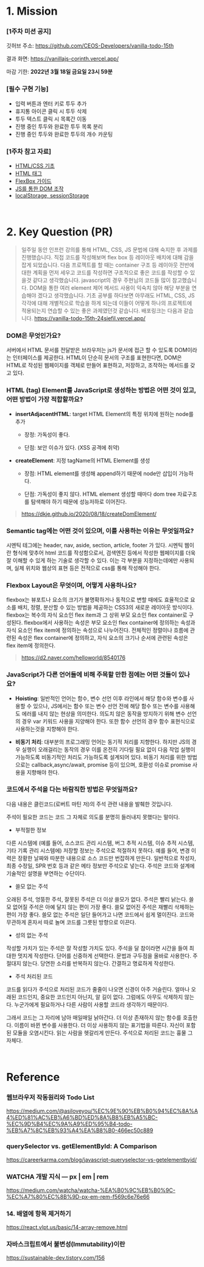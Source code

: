 # 1. Mission

### [1주차 미션 공지]

깃허브 주소: https://github.com/CEOS-Developers/vanilla-todo-15th

결과 화면: https://vanillajs-corinth.vercel.app/

마감 기한: **2022년 3월 18일 금요일 23시 59분**

### [필수 구현 기능]

- 입력 버튼과 엔터 키로 투두 추가
- 휴지통 아이콘 클릭 시 투두 삭제
- 투두 텍스트 클릭 시 목록간 이동
- 진행 중인 투두와 완료한 투두 목록 분리
- 진행 중인 투두와 완료한 투두의 개수 카운팅

### [1주차 참고 자료]

- [HTML/CSS 기초](https://heropy.blog/2019/04/24/html-css-starter/)
- [HTML 태그](https://heropy.blog/2019/05/26/html-elements/)
- [FlexBox 가이드](https://heropy.blog/2018/11/24/css-flexible-box/)
- [JS를 통한 DOM 조작](https://velog.io/@bining/javascript-DOM-조작하기#append)
- [localStorage, sessionStorage](https://www.daleseo.com/js-web-storage/)

<br>

# 2. Key Question (PR)

>  일주일 동안 인프런 강의를 통해 HTML, CSS, JS 문법에 대해 숙지한 후 과제를 진행했습니다. 직접 코드를 작성해보며 flex box 등 레이아웃 배치에 대해 감을 잡게 되었습니다. 다음 프로젝트를 할 때는 container 구조 등 레이아웃 전반에 대한 계획을 먼저 세우고 코드를 작성하면 구조적으로 좋은 코드를 작성할 수 있을것 같다고 생각했습니다. javascript의 경우 주현님의 코드들 많이 참고했습니다. DOM을 통한 여러 element 제어 메서드 사용이 익숙치 않아 해당 부분을 연습해야 겠다고 생각했습니다. 기초 공부를 하다보면 아무래도 HTML, CSS, JS 각각에 대해 개별적으로 학습을 하게 되는데 이들이 어떻게 하나의 프로젝트에 적용되는지 연습할 수 있는 좋은 과제였던것 같습니다. 배포링크는 다음과 같습니다. https://vanilla-todo-15th-24siefil.vercel.app/

### DOM은 무엇인가요?

서버에서 HTML 문서를 전달받은 브라우저는 js가 문서에 접근 할 수 있도록 DOM이라는 인터페이스를 제공한다. HTML이 단순히 문서의 구조를 표현한다면, DOM은 HTML로 작성된 웹페이지를 객체로 만들어 표현하고, 저장하고, 조작하는 메서드를 갖고 있다.

### HTML (tag) Element를 JavaScript로 생성하는 방법은 어떤 것이 있고, 어떤 방법이 가장 적합할까요?

* **insertAdjacentHTML**: target HTML Element의 특정 위치에 원하는 node를 추가

  * 장정: 가독성이 좋다.

  * 단점: 보안 이슈가 있다. (XSS 공격에 취약)

* **createElement**: 지정 tagName의 HTML Element를 생성

  * 장점: HTML element를 생성해 append하기 때문에 node만 삽입이 가능하다.

  * 단점: 가독성이 좋지 않다. HTML element 생성할 때마다 dom tree 자료구조를 탐색해야 하기 때문에 성능저하로 이어진다.

> https://dkje.github.io/2020/08/18/createDomElement/

### Semantic tag에는 어떤 것이 있으며, 이를 사용하는 이유는 무엇일까요?

시멘틱 테그에는 header, nav, aside, section, article, footer 가 있다. 시멘틱 웹이란 형식에 맞추어 html 코드를 작성함으로서, 검색엔진 등에서 작성한 웹페이지를 더욱 잘 이해할 수 있게 하는 기술로 생각할 수 있다. 이는 각 부분을 지정하는데에만 사용되며, 실제 위치와 웹상의 표현 등은 전적으로 css를 통해 작성해야 한다.

### Flexbox Layout은 무엇이며, 어떻게 사용하나요?

flexbox는 뷰포트나 요소의 크기가 불명확하거나 동적으로 변할 때에도 효율적으로 요소를 배치, 정렬, 분산할 수 있는 방법을 제공하는 CSS3의 새로운 레이아웃 방식이다. flexbox는 복수의 자식 요소인 flex item과 그 상위 부모 요소인 flex container로 구성된다. flexbox에서 사용하는 속성은 부모 요소인 flex container에 정의하는 속성과 자식 요소인 flex item에 정의하는 속성으로 나누어진다. 전체적인 정렬이나 흐름에 관련된 속성은 flex container에 정의하고, 자식 요소의 크기나 순서에 관련된 속성은 flex item에 정의한다.

> https://d2.naver.com/helloworld/8540176

### JavaScript가 다른 언어들에 비해 주목할 만한 점에는 어떤 것들이 있나요?

* **Hoisting**: 일반적인 언어는 함수, 변수 선언 이후 라인에서 해당 함수와 변수를 사용할 수 있으나, JS에서는 함수 또는 변수 선언 전에 해당 함수 또는 변수를 사용해도 에러를 내지 않는 현상을 의미한다. 의도치 않은 동작을 방지하기 위해 변수 선언의 경우 var 키워드 사용을 지양해야 한다. 또한 함수 선언의 경우 함수 표현식으로 사용하는것을 지향해야 한다.

* **비동기 처리**: 대부분의 프로그래밍 언어는 동기적 처리를 지향한다. 하지만 JS의 경우 실행이 오래걸리는 동작의 경우 이를 온전히 기다릴 필요 없이 다음 작업 실행이 가능하도록 비동기적인 처리도 가능하도록 설계되어 있다. 비동기 처리를 위한 방법으로는 callback,async/await, promise 등이 있으며, 호환성 이슈로 promise 사용을 지향해야 한다.

### 코드에서 주석을 다는 바람직한 방법은 무엇일까요?

다음 내용은 클린코드(로버트 마틴 저)의 주석 관련 내용을 발췌한 것입니다.

주석이 필요한 코드는 코드 그 자체로 의도를 분명히 들러내지 못했다는 말이다.

* 부적절한 정보

다른 시스템에 (예를 들어, 소스코드 관리 시스템, 버그 추적 시스템, 이슈 추적 시스템, 기타 기록 관리 시스템에) 저장할 정보는 주석으로 적절하지 못하다. 예를 들어, 변경 이력은 장황한 날짜와 따분한 내용으로 소스 코드만 번잡하게 만든다. 일반적으로 작성자, 최종 수정일, SPR 번호 등과 같은 메타 정보만 주석으로 넣는다. 주석은 코드와 설계에 기술적인 설명을 부연하는 수단이다.

* 쓸모 없는 주석

오래된 주석, 엉뚱한 주석, 잘못된 주석은 더 이상 쓸모가 없다. 주석은 빨리 낡는다. 쓸모 없어질 주석은 아예 달지 않는 편이 가장 좋다. 쓸모 없어진 주석은 재빨리 삭제하는 편이 가장 좋다. 쓸모 없는 주석은 일단 들어가고 나면 코드에서 쉽게 멀이진다. 코드와 무관하게 혼자서 따로 놀며 코드를 그릇된 방향으로 이끈다.

* 성의 없는 주석

작성할 가치가 있는 주석은 잘 작성할 가치도 있다. 주석을 달 참이라면 시간을 들여 최대한 멋지게 작성한다. 단어를 신중하게 선택한다. 문법과 구두점을 올바로 사용한다. 주절대지 않는다. 당연한 소리를 반복하지 않는다. 간결하고 명료하게 작성한다.

* 주석 처리된 코드

코드를 읽다가 주석으로 처리된 코드가 줄줄이 나오면 신경이 아주 거슬린다. 얼마나 오래된 코드인지, 중요한 코드인지 아닌지, 알 길이 없다. 그럼에도 아무도 삭제하지 않는다. 누군가에게 필요하거나 다른 사람이 사용할 코드라 생각하기 때문이다.

그래서 코드는 그 자리에 남아 매일매일 낡아간다. 더 이상 존재하지 않는 함수를 호출한다. 이름이 바뀐 변수를 사용한다. 더 이상 사용하지 않는 표기법을 따른다. 자신이 포함된 모듈을 오염시킨다. 읽는 사람을 헷갈리게 만든다. 주석으로 처리된 코드는 흉물 그 자체다.

<br>

# Reference

### 웹브라우저 작동원리와 Todo List

https://medium.com/@asiloveyou/%EC%9E%90%EB%B0%94%EC%8A%A4%ED%81%AC%EB%A6%BD%ED%8A%B8%EB%A5%BC-%EC%9D%B4%EC%9A%A9%ED%95%B4-todo-%EB%A7%8C%EB%93%A4%EA%B8%B0-466ec50c889

### querySelector vs. getElementById: A Comparison

https://careerkarma.com/blog/javascript-queryselector-vs-getelementbyid/

### WATCHA 개발 지식 — px | em | rem

https://medium.com/watcha/watcha-%EA%B0%9C%EB%B0%9C-%EC%A7%80%EC%8B%9D-px-em-rem-f569c6e76e66

### 14. 배열에 항목 제거하기

https://react.vlpt.us/basic/14-array-remove.html

### 자바스크립트에서 불변성(Immutability)이란

https://sustainable-dev.tistory.com/156
